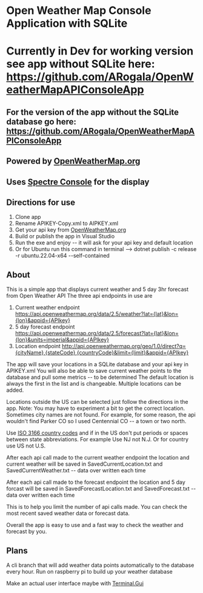 # Open Weather Map Console Application with SQLite
# Currently in Dev for working version see app without SQLite here: https://github.com/ARogala/OpenWeatherMapAPIConsoleApp

## For the version of the app without the SQLite database go here: https://github.com/ARogala/OpenWeatherMapAPIConsoleApp
## Powered by [OpenWeatherMap.org](https://openweathermap.org/)
## Uses [Spectre Console](https://github.com/spectreconsole/spectre.console) for the display

## Directions for use

1. Clone app
2. Rename APIKEY-Copy.xml to AIPKEY.xml
3. Get your api key from [OpenWeatherMap.org](https://openweathermap.org/)
3. Build or publish the app in Visual Studio
4. Run the exe and enjoy -- it will ask for your api key and default location
5. Or for Ubuntu run this command in terminal --> dotnet publish -c release -r ubuntu.22.04-x64 --self-contained

## About
This is a simple app that displays current weather and 5 day 3hr forecast from Open Weather API
The three api endpoints in use are 

1. Current weather endpoint https://api.openweathermap.org/data/2.5/weather?lat={lat}&lon={lon}&appid={APIkey}
2. 5 day forecast endpoint https://api.openweathermap.org/data/2.5/forecast?lat={lat}&lon={lon}&units=imperial&appid={APIkey}
3. Location endpoint http://api.openweathermap.org/geo/1.0/direct?q={cityName},{stateCode},{countryCode}&limit={limit}&appid={APIkey}

The app will save your locations in a SQLite database and your api key in APIKEY.xml
You will also be able to save current weather points to the database and pull some metrics -- to be determined
The default location is always the first in the list and is changeable.
Multiple locations can be added. 

Locations outside the US can be selected just follow the directions in the app.
Note: You may have to experiment a bit to get the correct location. Sometimes city names are not found.
For example, for some reason, the api wouldn't find Parker CO so I used Centennial CO -- a town or two north. 

Use [ISO 3166 country codes](https://en.wikipedia.org/wiki/List_of_ISO_3166_country_codes) and if in the US don't put periods or spaces between 
state abbreviations. For example Use NJ not N.J. Or for country use US not U.S. 

After each api call made to the current weather endpoint the location and current weather will be saved
in SavedCurrentLocation.txt and SavedCurrentWeather.txt -- data over written each time

After each api call made to the forecast endpoint the location and 5 day forcast will be saved 
in SavedForecastLocation.txt and SavedForecast.txt -- data over written each time

This is to help you limit the number of api calls made. You can check the most recent saved weather data or forecast data.

Overall the app is easy to use and a fast way to check the weather and forecast by you.

## Plans
A cli branch that will add weather data points automatically to the database every hour. Run on raspberry pi to build up your weather database

Make an actual user interface maybe with [Terminal.Gui](https://github.com/gui-cs/Terminal.Gui)


